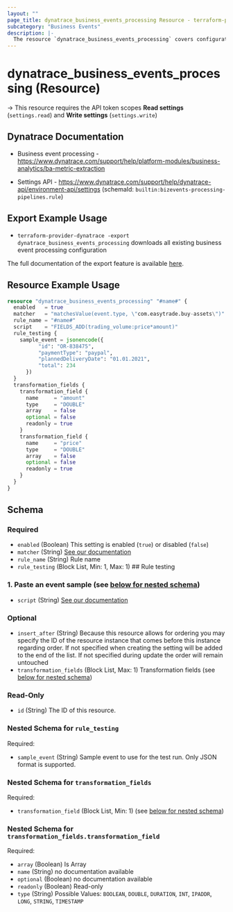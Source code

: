 ```yaml
---
layout: ""
page_title: dynatrace_business_events_processing Resource - terraform-provider-dynatrace"
subcategory: "Business Events"
description: |-
  The resource `dynatrace_business_events_processing` covers configuration for business event processing
---
```


# dynatrace_business_events_processing (Resource)

-> This resource requires the API token scopes **Read settings** (`settings.read`) and **Write settings** (`settings.write`)

## Dynatrace Documentation

- Business event processing - https://www.dynatrace.com/support/help/platform-modules/business-analytics/ba-metric-extraction

- Settings API - https://www.dynatrace.com/support/help/dynatrace-api/environment-api/settings (schemaId: `builtin:bizevents-processing-pipelines.rule`)

## Export Example Usage

- `terraform-provider-dynatrace -export dynatrace_business_events_processing` downloads all existing business event processing configuration

The full documentation of the export feature is available [here](https://dt-url.net/h203qmc).

## Resource Example Usage

```terraform
resource "dynatrace_business_events_processing" "#name#" {
  enabled   = true
  matcher   = "matchesValue(event.type, \"com.easytrade.buy-assets\")"
  rule_name = "#name#"
  script    = "FIELDS_ADD(trading_volume:price*amount)"
  rule_testing {
    sample_event = jsonencode({
          "id": "OR-838475",
          "paymentType": "paypal",
          "plannedDeliveryDate": "01.01.2021",
          "total": 234
      })
  }
  transformation_fields {
    transformation_field {
      name     = "amount"
      type     = "DOUBLE"
      array    = false
      optional = false
      readonly = true
    }
    transformation_field {
      name     = "price"
      type     = "DOUBLE"
      array    = false
      optional = false
      readonly = true
    }
  }
}
```

<!-- schema generated by tfplugindocs -->
## Schema

### Required

- `enabled` (Boolean) This setting is enabled (`true`) or disabled (`false`)
- `matcher` (String) [See our documentation](https://dt-url.net/bp234rv)
- `rule_name` (String) Rule name
- `rule_testing` (Block List, Min: 1, Max: 1) ## Rule testing
### 1. Paste an event sample (see [below for nested schema](#nestedblock--rule_testing))
- `script` (String) [See our documentation](https://dt-url.net/pz030w5)

### Optional

- `insert_after` (String) Because this resource allows for ordering you may specify the ID of the resource instance that comes before this instance regarding order. If not specified when creating the setting will be added to the end of the list. If not specified during update the order will remain untouched
- `transformation_fields` (Block List, Max: 1) Transformation fields (see [below for nested schema](#nestedblock--transformation_fields))

### Read-Only

- `id` (String) The ID of this resource.

<a id="nestedblock--rule_testing"></a>
### Nested Schema for `rule_testing`

Required:

- `sample_event` (String) Sample event to use for the test run. Only JSON format is supported.


<a id="nestedblock--transformation_fields"></a>
### Nested Schema for `transformation_fields`

Required:

- `transformation_field` (Block List, Min: 1) (see [below for nested schema](#nestedblock--transformation_fields--transformation_field))

<a id="nestedblock--transformation_fields--transformation_field"></a>
### Nested Schema for `transformation_fields.transformation_field`

Required:

- `array` (Boolean) Is Array
- `name` (String) no documentation available
- `optional` (Boolean) no documentation available
- `readonly` (Boolean) Read-only
- `type` (String) Possible Values: `BOOLEAN`, `DOUBLE`, `DURATION`, `INT`, `IPADDR`, `LONG`, `STRING`, `TIMESTAMP`
 